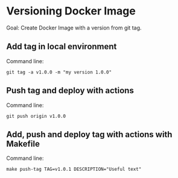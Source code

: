 # Versioning Docker Image

Goal: Create Docker Image with a version from git tag.

## Add tag in local environment
Command line:
```
git tag -a v1.0.0 -m "my version 1.0.0"
```
## Push tag and deploy with actions
Command line:
```
git push origin v1.0.0
```
## Add, push and deploy tag with actions with Makefile
Command line:
```
make push-tag TAG=v1.0.1 DESCRIPTION="Useful text"
```